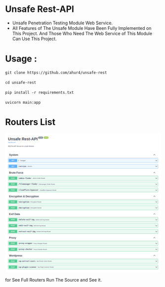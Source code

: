 # Unsafe Rest-API

- Unsafe Penetration Testing Module Web Service.
- All Features of The Unsafe Module Have Been Fully Implemented on This Project. And Those Who Need The Web Service of This Module Can Use This Project.

# Usage :

```
git clone https://github.com/ahur4/unsafe-rest

cd unsafe-rest

pip install -r requirements.txt

uvicorn main:app 
```

# Routers List

![Ahur4](https://github.com/ahur4/unsafe-rest/blob/main/images/swagger.png)

for See Full Routers Run The Source and See it.